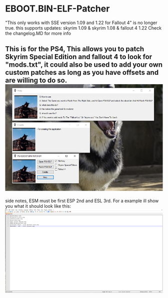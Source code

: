 # EBOOT.BIN-ELF-Patcher
"This only works with SSE version 1.09 and 1.22 for Fallout 4" is no longer true.
this supports updates: skyrim 1.09 & skyrim 1.08 & fallout 4 1.22 
Check the changelog.MD for more info

This is for the PS4, This allows you to patch Skyrim Special Edition and fallout 4 to look for "mods.txt", it could also be used to add your own custom patches as long as you have offsets and are willing to do so.
![Screenshot](1Capture.PNG)
------------------------------------------------------------------------------------------------------------------------------------------
side notes, ESM must be first ESP 2nd and ESL 3rd.
For a example ill show you what it should look like this:
![Screenshot](Captudsssssssssre.PNG)
